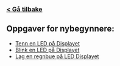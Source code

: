 <br>
<br>

### [< Gå tilbake](index.md)

## Oppgaver for nybegynnere:

- [Tenn en LED på Displayet](https://makecode.microbit.org/#tutorial:https://github.com/8gywce293pcg/rgb-matrix-single-led)
- [Blink en LED på Displayet]()
- [Lag en regnbue på LED Displayet](https://makecode.microbit.org/#tutorial:https://github.com/8gywce293pcg/tut-test)
